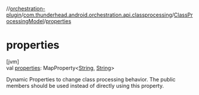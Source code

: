 //[orchestration-plugin](../../../index.md)/[com.thunderhead.android.orchestration.api.classprocessing](../index.md)/[ClassProcessingModel](index.md)/[properties](properties.md)

# properties

[jvm]\
val [properties](properties.md): MapProperty<[String](https://kotlinlang.org/api/latest/jvm/stdlib/kotlin/-string/index.html), [String](https://kotlinlang.org/api/latest/jvm/stdlib/kotlin/-string/index.html)>

Dynamic Properties to change class processing behavior. The public members should be used instead of directly using this property.
